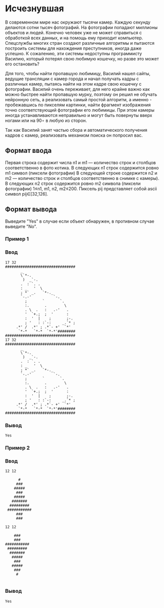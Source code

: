 # Исчезнувшая

В современном мире нас окружают тысячи камер. Каждую секунду делаются сотни тысяч фотографий. На фотографии попадают миллионы объектов и людей. Конечно человек уже не может справиться с обработкой всех данных, и на помощь ему приходит компьютер. Спецслужбы многих стран создают различные алгоритмы и пытаются построить системы для нахождения преступников, иногда даже успешно. К сожалению, эти системы недоступны программисту Василию, который потерял свою любимую кошечку, но разве это может его остановить?

Для того, чтобы найти пропавшую любимицу, Василий нашел сайты, ведущие трансляции с камер города и начал получать кадры с различных камер, пытаясь найти на этом кадре свою кошечку с фотографии. Василий очень переживает, для него крайне важно как можно быстрее найти пропавшую мурку, поэтому он решил не обучать нейронную сеть, а реализовать самый простой алгоритм, а именно - пробежавшись по пикселям картинки, найти фрагмент изображения точно соответствующий фотографии его любимицы. При этом камеры иногда устанавливаются неправильно и могут быть повернуты вверх ногами или на 90∘ в любую из сторон.

Так как Василий занят частью сбора и автоматического получения кадров с камер, реализовать механизм поиска он попросил вас.

## Формат ввода
Первая строка содержит числа n1 и m1 — количество строк и столбцов соответственно в фото котика. В следующих n1 строк содержится ровно m1 символ (пиксели фотографии) В следующей строке содержится 
n2 и m2 — количество строк и столбцов соответственно в снимке с камеры). В следующих n2 строк содержится ровно m2 символа (пиксели фотографии) 
1≤n1, m1, n2, m2≤200. Пиксель pij представляет собой ascii символ pij∈[32,126].

## Формат вывода
Выведите "Yes" в случае если объект обнаружен, в противном случае выведите "No".

### Пример 1
### Ввод
```text
17 32
################################
       _                        
       \`*-.                    
        )  _`-.                 
       .  : `. .                
       : _   '  \               
       ; *` _.   `*-._          
       `-.-'          `-.       
         ;       `       `.     
         :.       .        \    
         . \  .   :   .-'   .   
         '  `+.;  ;  '      :   
         :  '  |    ;       ;-. 
         ; '   : :`-:     _.`* ;
     .*' /  .*' ; .*`- +'  `*'  
      `*-*   `*-*  `*-*'########
################################
17 32
################################
       _                        
       \`*-.                    
        )  _`-.                 
       .  : `. .                
       : _   '  \               
       ; *` _.   `*-._          
       `-.-'          `-.       
         ;       `       `.     
         :.       .        \    
         . \  .   :   .-'   .   
         '  `+.;  ;  '      :   
         :  '  |    ;       ;-. 
         ; '   : :`-:     _.`* ;
     .*' /  .*' ; .*`- +'  `*'  
      `*-*   `*-*  `*-*'########
################################
```

### Вывод
```text
Yes 
```

### Пример 2
### Ввод
```text
12 12
            
      #     
     ###    
    #####   
     ###    
    #####   
   #######  
  ######### 
 ###########
     ###    
     ###    
            
12 12
            
    ###     
    ###     
########### 
 #########  
  #######   
   #####    
    ###     
   #####    
    ###     
     #      
            
```

### Вывод
```text
Yes 
```